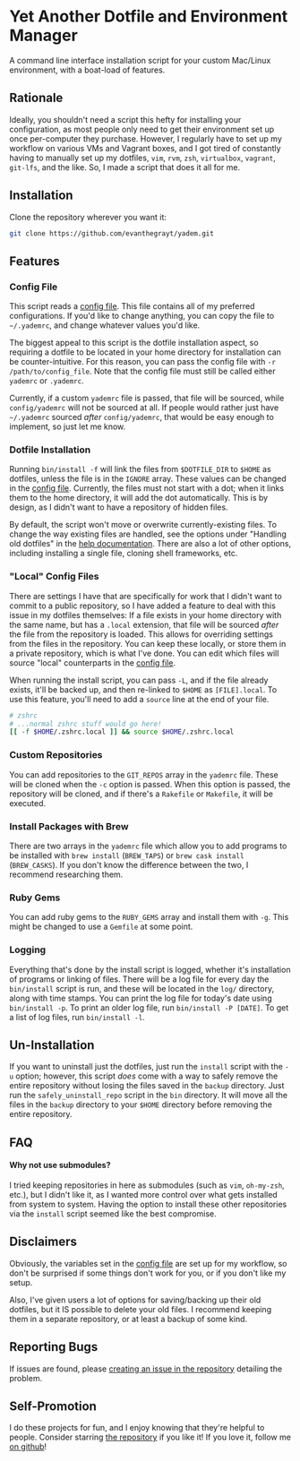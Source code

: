 # Yet Another Dotfile and Environment Manager
A command line interface installation script for your custom Mac/Linux
environment, with a boat-load of features.

## Rationale
Ideally, you shouldn't need a script this hefty for installing your
configuration, as most people only need to get their environment set up once
per-computer they purchase. However, I regularly have to set up my workflow on
various VMs and Vagrant boxes, and I got tired of constantly having to manually
set up my dotfiles, `vim`, `rvm`, `zsh`, `virtualbox`, `vagrant`, `git-lfs`, and
the like. So, I made a script that does it all for me.

## Installation
Clone the repository wherever you want it:
```sh
git clone https://github.com/evanthegrayt/yadem.git
```

## Features
### Config File
This script reads a [config file](config/yademrc). This file contains all of my
preferred configurations. If you'd like to change anything, you can copy the
file to `~/.yademrc`, and change whatever values you'd like.

The biggest appeal to this script is the dotfile installation aspect, so
requiring a dotfile to be located in your home directory for installation can be
counter-intuitive. For this reason, you can pass the config file with `-r
/path/to/config_file`. Note that the config file must still be called either
`yademrc` or `.yademrc`.

Currently, if a custom `yademrc` file is passed, that file will be sourced,
while `config/yademrc` will not be sourced at all. If people would rather just
have `~/.yademrc` sourced *after* `config/yademrc`, that would be easy enough to
implement, so just let me know.

### Dotfile Installation
Running `bin/install -f` will link the files from `$DOTFILE_DIR` to `$HOME` as
dotfiles, unless the file is in the `IGNORE` array. These values can be changed
in the [config file](config/yademrc). Currently, the files must not
start with a dot; when it links them to the home directory, it will add the dot
automatically. This is by design, as I didn't want to have a repository of
hidden files.

By default, the script won't move or overwrite currently-existing
files. To change the way existing files are handled, see the options under
"Handling old dotfiles" in the [help documentation](lib/help_menu.txt). There
are also a lot of other options, including installing a single file, cloning
shell frameworks, etc.

### "Local" Config Files
There are settings I have that are specifically for work that I didn't want to
commit to a public repository, so I have added a feature to deal with this
issue in my dotfiles themselves: If a file exists in your home directory with
the same name, but has a `.local` extension, that file will be sourced *after*
the file from the repository is loaded. This allows for overriding settings from
the files in the repository.  You can keep these locally, or store them in a
private repository, which is what I've done. You can edit which files will
source "local" counterparts in the [config file](config/yademrc).

When running the install script, you can pass `-L`, and if the file already
exists, it'll be backed up, and then re-linked to `$HOME` as `[FILE].local`. To
use this feature, you'll need to add a `source` line at the end of your file.
```sh
# zshrc
# ...normal zshrc stuff would go here!
[[ -f $HOME/.zshrc.local ]] && source $HOME/.zshrc.local
```

### Custom Repositories
You can add repositories to the `GIT_REPOS` array in the `yademrc` file.  These
will be cloned when the `-c` option is passed. When this option is passed, the
repository will be cloned, and if there's a `Rakefile` or `Makefile`, it will be
executed.

### Install Packages with Brew
There are two arrays in the `yademrc` file which allow you to add programs to be
installed with `brew install` (`BREW_TAPS`) or `brew cask install`
(`BREW_CASKS`). If you don't know the difference between the two, I recommend
researching them.

### Ruby Gems
You can add ruby gems to the `RUBY_GEMS` array and install them with `-g`. This
might be changed to use a `Gemfile` at some point.

### Logging
Everything that's done by the install script is logged, whether it's
installation of programs or linking of files. There will be a log file for every
day the `bin/install` script is run, and these will be located in the `log/`
directory, along with time stamps. You can print the log file for today's date
using `bin/install -p`. To print an older log file, run `bin/install -P [DATE]`.
To get a list of log files, run `bin/install -l`.

## Un-Installation
If you want to uninstall just the dotfiles, just run the `install` script with
the `-u` option; however, this script *does* come with a way to safely remove
the entire repository without losing the files saved in the `backup` directory.
Just run the `safely_uninstall_repo` script in the `bin` directory. It will move
all the files in the `backup` directory to your `$HOME` directory before
removing the entire repository.

## FAQ
#### Why not use submodules?
I tried keeping repositories in here as submodules (such as `vim`, `oh-my-zsh`,
etc.), but I didn't like it, as I wanted more control over what gets installed
from system to system. Having the option to install these other repositories via
the `install` script seemed like the best compromise.

## Disclaimers
Obviously, the variables set in the [config file](config/yademrc) are set up for
my workflow, so don't be surprised if some things don't work for you, or if you
don't like my setup.

Also, I've given users a lot of options for saving/backing up their
old dotfiles, but it IS possible to delete your old files. I recommend keeping
them in a separate repository, or at least a backup of some kind.

## Reporting Bugs
If issues are found, please [creating an issue in the
repository](https://github.com/evanthegrayt/yadem/issues/new)
detailing the problem.

## Self-Promotion
I do these projects for fun, and I enjoy knowing that they're helpful to people.
Consider starring [the repository](https://github.com/evanthegrayt/yadem) if you
like it! If you love it, follow me [on github](https://github.com/evanthegrayt)!
